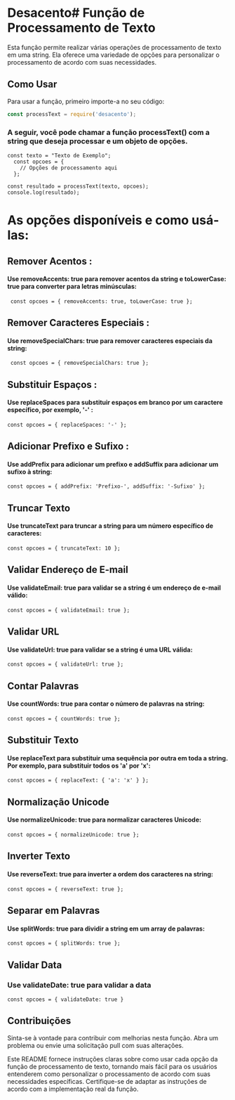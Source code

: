 
# Desacento# Função de Processamento de Texto

Esta função permite realizar várias operações de processamento de texto em uma string. Ela oferece uma variedade de opções para personalizar o processamento de acordo com suas necessidades.

## Como Usar

Para usar a função, primeiro importe-a no seu código:

```javascript
const processText = require('desacento');
```

### A seguir, você pode chamar a função processText() com a string que deseja processar e um objeto de opções.

```
const texto = "Texto de Exemplo";
  const opcoes = {
    // Opções de processamento aqui
  };

const resultado = processText(texto, opcoes);
console.log(resultado);

```

# As opções disponíveis e como usá-las:

## Remover Acentos :

#### Use removeAccents: true para remover acentos da string e toLowerCase: true para converter para letras minúsculas:
```
 const opcoes = { removeAccents: true, toLowerCase: true };

```

## Remover Caracteres Especiais :

#### Use removeSpecialChars: true para remover caracteres especiais da string:
```
 const opcoes = { removeSpecialChars: true };
```

## Substituir Espaços :

#### Use replaceSpaces para substituir espaços em branco por um caractere específico, por exemplo, '-' :
```
const opcoes = { replaceSpaces: '-' };

```

## Adicionar Prefixo e Sufixo :

#### Use addPrefix para adicionar um prefixo e addSuffix para adicionar um sufixo à string:

```
const opcoes = { addPrefix: 'Prefixo-', addSuffix: '-Sufixo' };

```

## Truncar Texto

#### Use truncateText para truncar a string para um número específico de caracteres:

```
const opcoes = { truncateText: 10 };

```

## Validar Endereço de E-mail

#### Use validateEmail: true para validar se a string é um endereço de e-mail válido:

```
const opcoes = { validateEmail: true };

```

## Validar URL

#### Use validateUrl: true para validar se a string é uma URL válida:

```
const opcoes = { validateUrl: true };

```

## Contar Palavras

#### Use countWords: true para contar o número de palavras na string:

```
const opcoes = { countWords: true };

```

## Substituir Texto

#### Use replaceText para substituir uma sequência por outra em toda a string. Por exemplo, para substituir todos os 'a' por 'x':

```
const opcoes = { replaceText: { 'a': 'x' } };

```

## Normalização Unicode

#### Use normalizeUnicode: true para normalizar caracteres Unicode:

```
const opcoes = { normalizeUnicode: true };

```

## Inverter Texto

#### Use reverseText: true para inverter a ordem dos caracteres na string:
```
const opcoes = { reverseText: true };

```

## Separar em Palavras

#### Use splitWords: true para dividir a string em um array de palavras:

```
const opcoes = { splitWords: true };

```
## Validar Data

### Use validateDate: true para validar a data

```
const opcoes = { validateDate: true }
```

## Contribuições

Sinta-se à vontade para contribuir com melhorias nesta função. Abra um problema ou envie uma solicitação pull com suas alterações.


Este README fornece instruções claras sobre como usar cada opção da função de processamento de texto, tornando mais fácil para os usuários entenderem como personalizar o processamento de acordo com suas necessidades específicas. Certifique-se de adaptar as instruções de acordo com a implementação real da função.
